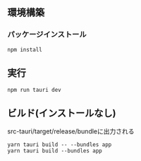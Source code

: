 ## 環境構築

### パッケージインストール

```
npm install
```


## 実行
```
npm run tauri dev
```


## ビルド(インストールなし)
src-tauri/target/release/bundleに出力される
```
yarn tauri build -- --bundles app
yarn tauri build --bundles app
```
